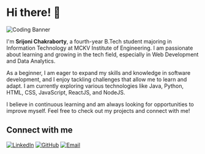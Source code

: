 # Hi there! 👋

![Coding Banner]([https://images.unsplash.com/photo-1519389950473-47ba0277781c?crop=entropy&cs=tinysrgb&fit=max&fm=jpg&ixid=MnwzNjUyOXwwfDF8c2VhcmNofDEzfHxjb2RlfGVufDB8fHx8MTY5MzQ0MzY2NQ&ixlib=rb-1.2.1&q=80&w=1080](https://i.pinimg.com/736x/5a/86/4c/5a864c4b7027008c01518716b783f0d6.jpg)) 

I'm **Srijoni Chakraborty**, a fourth-year B.Tech student majoring in Information Technology at MCKV Institute of Engineering. I am passionate about learning and growing in the tech field, especially in Web Development and Data Analytics.

As a beginner, I am eager to expand my skills and knowledge in software development, and I enjoy tackling challenges that allow me to learn and adapt. I am currently exploring various technologies like Java, Python, HTML, CSS, JavaScript, ReactJS, and NodeJS.

I believe in continuous learning and am always looking for opportunities to improve myself. Feel free to check out my projects and connect with me!

## Connect with me

[![LinkedIn](https://img.shields.io/badge/-LinkedIn-blue?style=flat-square&logo=Linkedin&logoColor=white&link=https://www.linkedin.com/in/srijonichakraborty/)](https://www.linkedin.com/in/srijonichakraborty/)
[![GitHub](https://img.shields.io/badge/-GitHub-black?style=flat-square&logo=github&logoColor=white&link=https://github.com/srijonichakraborty)](https://github.com/srijonichakraborty)
[![Email](https://img.shields.io/badge/-Email-c14438?style=flat-square&logo=Gmail&logoColor=white&link=mailto:chakrabortysrijoni@gmail.com)](mailto:chakrabortysrijoni@gmail.com)
